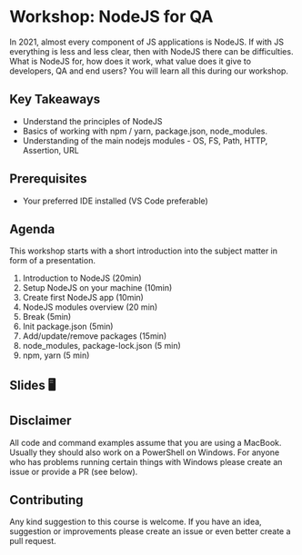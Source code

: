 # Workshop: NodeJS for QA

In 2021, almost every component of JS applications is NodeJS. If with JS everything is less and less clear, then with NodeJS there can be difficulties. What is NodeJS for, how does it work, what value does it give to developers, QA and end users? You will learn all this during our workshop.

## Key Takeaways

- Understand the principles of NodeJS
- Basics of working with npm / yarn, package.json, node_modules.
- Understanding of the main nodejs modules - OS, FS, Path, HTTP, Assertion, URL

## Prerequisites

- Your preferred IDE installed (VS Code preferable)


## Agenda

This workshop starts with a short introduction into the subject matter in form of a presentation. 

1. Introduction to NodeJS (20min)
1. Setup NodeJS on your machine (10min)
1. Create first NodeJS app (10min)
1. NodeJS modules overview (20 min)
1. Break (5min)
1. Init package.json (5min)
1. Add/update/remove packages (15min)
1. node_modules, package-lock.json (5 min)
1. npm, yarn (5 min)

## Slides 🖥

[presentation]: https://docs.google.com/presentation/d/1urqsBWoN5hfjtfnvYctL7II_p7_uzZwaxWPbF0GlxcY/edit?usp=sharing

## Disclaimer
All code and command examples assume that you are using a MacBook. Usually they should also work on a PowerShell on Windows. For anyone who has problems running certain things with Windows please create an issue or provide a PR (see below).

## Contributing
Any kind suggestion to this course is welcome. If you have an idea, suggestion or improvements please create an issue or even better create a pull request.
